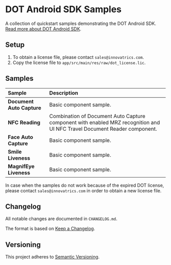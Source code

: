 # DOT Android SDK Samples

A collection of quickstart samples demonstrating the DOT Android SDK. [Read more about DOT Android SDK](https://developers.innovatrics.com/digital-onboarding/technical/android-development/).

## Setup

1. To obtain a license file, please contact `sales@innovatrics.com`.
1. Copy the license file to `app/src/main/res/raw/dot_license.lic`.

## Samples

| Sample                    | Description                                                                                                              |
|:--------------------------|:-------------------------------------------------------------------------------------------------------------------------|
| **Document Auto Capture** | Basic component sample.                                                                                                  |
| **NFC Reading**           | Combination of Document Auto Capture component with enabled MRZ recognition and UI NFC Travel Document Reader component. |
| **Face Auto Capture**     | Basic component sample.                                                                                                  |
| **Smile Liveness**        | Basic component sample.                                                                                                  |
| **MagnifEye Liveness**    | Basic component sample.                                                                                                  |

In case when the samples do not work because of the expired DOT license, please contact `sales@innovatrics.com` in order to obtain a new license file.

## Changelog

All notable changes are documented in `CHANGELOG.md`.

The format is based on [Keep a Changelog](https://keepachangelog.com/en/1.0.0/).

## Versioning

This project adheres to [Semantic Versioning](https://semver.org/spec/v2.0.0.html).
